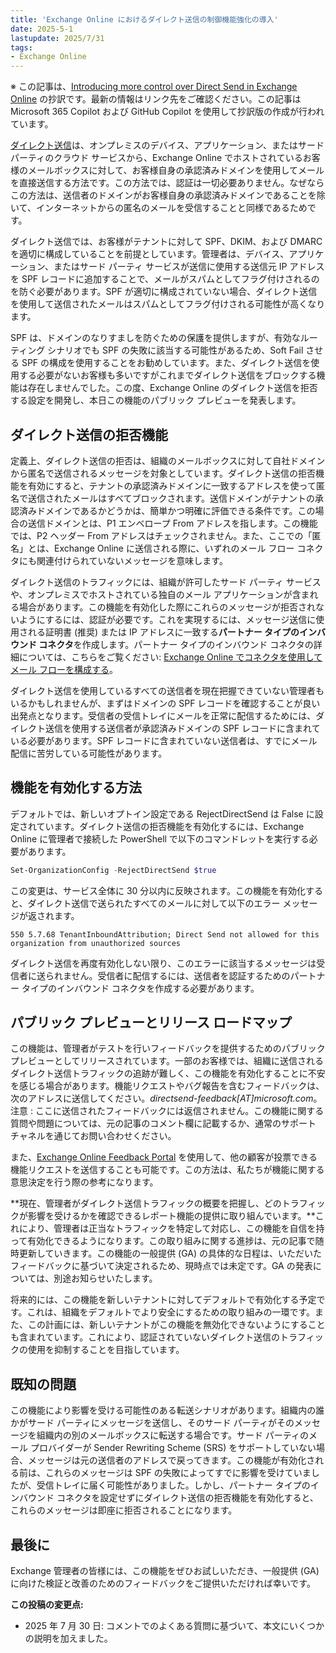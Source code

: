 ```yaml
---
title: 'Exchange Online におけるダイレクト送信の制御機能強化の導入'
date: 2025-5-1
lastupdate: 2025/7/31
tags:
- Exchange Online
---
```


※ この記事は、[Introducing more control over Direct Send in Exchange Online](https://techcommunity.microsoft.com/blog/exchange/introducing-more-control-over-direct-send-in-exchange-online/4408790) の抄訳です。最新の情報はリンク先をご確認ください。この記事は Microsoft 365 Copilot および GitHub Copilot を使用して抄訳版の作成が行われています。

[ダイレクト送信](https://learn.microsoft.com/exchange/mail-flow-best-practices/how-to-set-up-a-multifunction-device-or-application-to-send-email-using-microsoft-365-or-office-365#direct-send-send-mail-directly-from-your-device-or-application-to-microsoft-365-or-office-365)は、オンプレミスのデバイス、アプリケーション、またはサード パーティのクラウド サービスから、Exchange Online でホストされているお客様のメールボックスに対して、お客様自身の承認済みドメインを使用してメールを直接送信する方法です。この方法では、認証は一切必要ありません。なぜならこの方法は、送信者のドメインがお客様自身の承認済みドメインであることを除いて、インターネットからの匿名のメールを受信することと同様であるためです。

ダイレクト送信では、お客様がテナントに対して SPF、DKIM、および DMARC を適切に構成していることを前提としています。管理者は、デバイス、アプリケーション、またはサード パーティ サービスが送信に使用する送信元 IP アドレスを SPF レコードに追加することで、メールがスパムとしてフラグ付けされるのを防ぐ必要があります。SPF が適切に構成されていない場合、ダイレクト送信を使用して送信されたメールはスパムとしてフラグ付けされる可能性が高くなります。

SPF は、ドメインのなりすましを防ぐための保護を提供しますが、有効なルーティング シナリオでも SPF の失敗に該当する可能性があるため、Soft Fail させる SPF の構成を使用することをお勧めしています。また、ダイレクト送信を使用する必要がないお客様も多いですがこれまでダイレクト送信をブロックする機能は存在しませんでした。この度、Exchange Online のダイレクト送信を拒否する設定を開発し、本日この機能のパブリック プレビューを発表します。

## ダイレクト送信の拒否機能

定義上、ダイレクト送信の拒否は、組織のメールボックスに対して自社ドメインから匿名で送信されるメッセージを対象としています。ダイレクト送信の拒否機能を有効にすると、テナントの承認済みドメインに一致するアドレスを使って匿名で送信されたメールはすべてブロックされます。送信ドメインがテナントの承認済みドメインであるかどうかは、簡単かつ明確に評価できる条件です。この場合の送信ドメインとは、P1 エンベロープ From アドレスを指します。この機能では、P2 ヘッダー From アドレスはチェックされません。また、ここでの「匿名」とは、Exchange Online に送信される際に、いずれのメール フロー コネクタにも関連付けられていないメッセージを意味します。

ダイレクト送信のトラフィックには、組織が許可したサード パーティ サービスや、オンプレミスでホストされている独自のメール アプリケーションが含まれる場合があります。この機能を有効化した際にこれらのメッセージが拒否されないようにするには、認証が必要です。これを実現するには、メッセージ送信に使用される証明書 (推奨) または IP アドレスに一致する**パートナー タイプのインバウンド コネクタ**を作成します。パートナー タイプのインバウンド コネクタの詳細については、こちらをご覧ください: [Exchange Online でコネクタを使用してメール フローを構成する](https://learn.microsoft.com/exchange/mail-flow-best-practices/use-connectors-to-configure-mail-flow/use-connectors-to-configure-mail-flow)。

ダイレクト送信を使用しているすべての送信者を現在把握できていない管理者もいるかもしれませんが、まずはドメインの SPF レコードを確認することが良い出発点となります。受信者の受信トレイにメールを正常に配信するためには、ダイレクト送信を使用する送信者が承認済みドメインの SPF レコードに含まれている必要があります。SPF レコードに含まれていない送信者は、すでにメール配信に苦労している可能性があります。

## 機能を有効化する方法

デフォルトでは、新しいオプトイン設定である RejectDirectSend は False に設定されています。ダイレクト送信の拒否機能を有効化するには、Exchange Online に管理者で接続した PowerShell で以下のコマンドレットを実行する必要があります。

``` PowerShell
Set-OrganizationConfig -RejectDirectSend $true
```

この変更は、サービス全体に 30 分以内に反映されます。この機能を有効化すると、ダイレクト送信で送られたすべてのメールに対して以下のエラー メッセージが返されます。

    550 5.7.68 TenantInboundAttribution; Direct Send not allowed for this organization from unauthorized sources

ダイレクト送信を再度有効化しない限り、このエラーに該当するメッセージは受信者に送られません。受信者に配信するには、送信者を認証するためのパートナー タイプのインバウンド コネクタを作成する必要があります。

## パブリック プレビューとリリース ロードマップ

この機能は、管理者がテストを行いフィードバックを提供するためのパブリック プレビューとしてリリースされています。一部のお客様では、組織に送信されるダイレクト送信トラフィックの追跡が難しく、この機能を有効化することに不安を感じる場合があります。機能リクエストやバグ報告を含むフィードバックは、次のアドレスに送信してください。*directsend-feedback[AT]microsoft.com*。注意 : ここに送信されたフィードバックには返信されません。この機能に関する質問や問題については、元の記事のコメント欄に記載するか、通常のサポート チャネルを通じてお問い合わせください。

また、[Exchange Online Feedback Portal](https://feedbackportal.microsoft.com/feedback/forum/84b411cc-50d1-ec11-a7b5-0022481f35a4) を使用して、他の顧客が投票できる機能リクエストを送信することも可能です。この方法は、私たちが機能に関する意思決定を行う際の参考になります。

**現在、管理者がダイレクト送信トラフィックの概要を把握し、どのトラフィックが影響を受けるかを確認できるレポート機能の提供に取り組んでいます。**これにより、管理者は正当なトラフィックを特定して対応し、この機能を自信を持って有効化できるようになります。この取り組みに関する進捗は、元の記事で随時更新していきます。この機能の一般提供 (GA) の具体的な日程は、いただいたフィードバックに基づいて決定されるため、現時点では未定です。GA の発表については、別途お知らせいたします。

将来的には、この機能を新しいテナントに対してデフォルトで有効化する予定です。これは、組織をデフォルトでより安全にするための取り組みの一環です。また、この計画には、新しいテナントがこの機能を無効化できないようにすることも含まれています。これにより、認証されていないダイレクト送信のトラフィックの使用を抑制することを目指しています。

## 既知の問題

この機能により影響を受ける可能性のある転送シナリオがあります。組織内の誰かがサード パーティにメッセージを送信し、そのサード パーティがそのメッセージを組織内の別のメールボックスに転送する場合です。サード パーティのメール プロバイダーが Sender Rewriting Scheme (SRS) をサポートしていない場合、メッセージは元の送信者のアドレスで戻ってきます。この機能が有効化される前は、これらのメッセージは SPF の失敗によってすでに影響を受けていましたが、受信トレイに届く可能性がありました。しかし、パートナー タイプのインバウンド コネクタを設定せずにダイレクト送信の拒否機能を有効化すると、これらのメッセージは即座に拒否されることになります。

## 最後に

Exchange 管理者の皆様には、この機能をぜひお試しいただき、一般提供 (GA) に向けた検証と改善のためのフィードバックをご提供いただければ幸いです。

**この投稿の変更点:**

- 2025 年 7 月 30 日: コメントでのよくある質問に基づいて、本文にいくつかの説明を加えました。